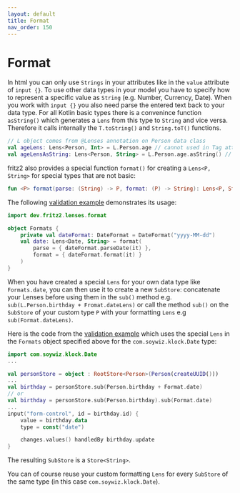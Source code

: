 ```yaml
---
layout: default
title: Format
nav_order: 150
---
```

# Format

In html you can only use `Strings` in your attributes like in the `value` attribute of `input {}`. To use other data 
types in your model you have to specify how to represent a specific value as `String` (e.g. Number, Currency, Date). 
When you work with `input {}` you also need parse the entered text back to your data type.
For all Kotlin basic types there is a convenince function `asString()` which generates a `Lens` from this type to `String`
and vice versa. Therefore it calls internally the `T.toString()` and `String.toT()` functions.

```kotlin
// L object comes from @Lenses annotation on Person data class
val ageLens: Lens<Person, Int> = L.Person.age // cannot used in Tag attributes
val ageLensAsString: Lens<Person, String> = L.Person.age.asString() // now it is useable
```

fritz2 also provides a special function `format()` for creating a `Lens<P, String>` for special types that are not basic:

```kotlin
fun <P> format(parse: (String) -> P, format: (P) -> String): Lens<P, String>
```

The following [validation example](https://examples.fritz2.dev/validation/build/distributions/index.html) demonstrates its usage: 
```kotlin
import dev.fritz2.lenses.format

object Formats {
    private val dateFormat: DateFormat = DateFormat("yyyy-MM-dd")
    val date: Lens<Date, String> = format(
        parse = { dateFormat.parseDate(it) },
        format = { dateFormat.format(it) }
    )
}
```

When you have created a special `Lens` for your own data type like `Formats.date`, you can then use it to create a new `SubStore`: 
concatenate your Lenses before using them in the `sub()` method e.g. `sub(L.Person.birthday + Fromat.dateLens)` or
call the method `sub()` on the `SubStore` of your custom type `P` with your formatting `Lens` e.g `sub(Format.dateLens)`.

Here is the code from the [validation example](https://examples.fritz2.dev/validation/build/distributions/index.html) 
which uses the special `Lens` in the `Formats` object specified above for the `com.soywiz.klock.Date` type:
```kotlin
import com.soywiz.klock.Date
...

val personStore = object : RootStore<Person>(Person(createUUID()))
...
val birthday = personStore.sub(Person.birthday + Format.date)
// or
val birthday = personStore.sub(Person.birthday).sub(Format.date)
...
input("form-control", id = birthday.id) {
    value = birthday.data
    type = const("date")

    changes.values() handledBy birthday.update
}
```
The resulting `SubStore` is a `Store<String>`.

You can of course reuse your custom formatting `Lens` for every `SubStore` of the same type (in this case `com.soywiz.klock.Date`).